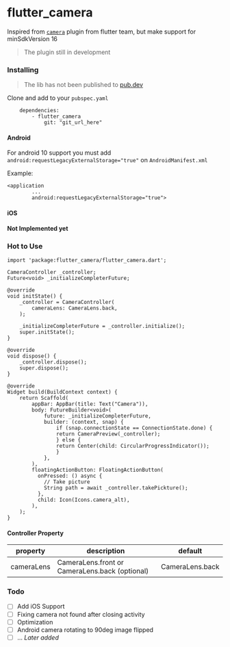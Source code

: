 # flutter_camera

Inspired from [`camera`](https://pub.dev/packages/camera) plugin from flutter team, but make support for minSdkVersion 16


> The plugin still in development

### Installing

> The lib has not been published to [pub.dev](https://pub.dev/)

Clone and add to your `pubspec.yaml`

```
    dependencies:
        - flutter_camera
            git: "git_url_here"
```

#### Android
For android 10 support you must add `android:requestLegacyExternalStorage="true"` on `AndroidManifest.xml`

Example:
```
<application
        ...
        android:requestLegacyExternalStorage="true">
```

#### iOS

__Not Implemented yet__

### Hot to Use

``` 
import 'package:flutter_camera/flutter_camera.dart';
```

```
CameraController _controller;
Future<void> _initializeCompleterFuture;

@override
void initState() {
    _controller = CameraController(
        cameraLens: CameraLens.back,
    );

    _initializeCompleterFuture = _controller.initialize();
    super.initState();
}

@override
void dispose() {
    _controller.dispose();
    super.dispose();
}

@override
Widget build(BuildContext context) {
    return Scaffold(
        appBar: AppBar(title: Text("Camera")),
        body: FutureBuilder<void>(
            future: _initializeCompleterFuture,
            builder: (context, snap) {
                if (snap.connectionState == ConnectionState.done) {
                return CameraPreview(_controller);
                } else {
                return Center(child: CircularProgressIndicator());
                }
            },
        ),
        floatingActionButton: FloatingActionButton(
          onPressed: () async {
            // Take picture
            String path = await _controller.takePickture();
          },
          child: Icon(Icons.camera_alt),
        ),
    );
}

```

#### Controller Property
property | description | default
---------|-------------|-------
cameraLens | CameraLens.front or CameraLens.back (optional) | CameraLens.back


### Todo
- [ ] Add iOS Support
- [ ] Fixing camera not found after closing activity
- [ ] Optimization
- [ ] Android camera rotating to 90deg image flipped
- [ ] ... _Later added_